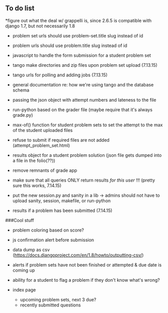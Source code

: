 ## To do list
 *figure out what the deal w/ grappelli is, since 2.6.5 is compatible with django 1.7, but not necessarily 1.8
 * problem set urls should use problem-set.title slug instead of id
 * problem urls should use problem.title slug instead of id
 * javascript to handle the form submission for a student problem set
 * tango make directories and zip files upon problem set upload (7.13.15)
 * tango urls for polling and adding jobs  (7.13.15)
 * general documentation re: how we're using tango and the database schema

 * passing the json object with attempt numbers and lateness to the file
 * run-python based on the grader file (maybe require that it's always grade.py)
 * max-of() function for student problem sets to set the attempt to the max of the student uploaded files
 * refuse to submit if required files are not added (attempt_problem_set.html)
 * results object for a student problem solution (json file gets dumped into a file in the folio(??))

* remove remnants of grade app
* make sure that all queries ONLY return results _for this user_ !!! (pretty sure this works, 7.14.15)
* put the new session.py and sanity in a lib ->  admins should not have to upload sanity, session, makefile, or run-python
* results if a problem has been submitted (7.14.15)


###Cool stuff
* problem coloring based on score?
* js confirmation alert before submission
* data dump as csv (https://docs.djangoproject.com/en/1.8/howto/outputting-csv/)
* alerts if problem sets have not been finished or attempted & due date is coming up
* ability for a student to flag a problem if they don't know what's wrong?

* index page 
  * upcoming problem sets, next 3 due?
  * recently submitted questions
